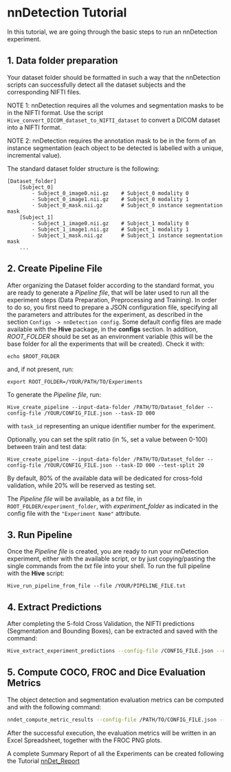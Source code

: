 # nnDetection Tutorial

In this tutorial, we are going through the basic steps to run an nnDetection experiment.

## 1. Data folder preparation
Your dataset folder should be formatted in such a way that the nnDetection scripts can successfully detect all the dataset subjects and the corresponding NIFTI files.

NOTE 1: nnDetection requires all the volumes and segmentation masks to be in the NIFTI format. Use the script `Hive_convert_DICOM_dataset_to_NIFTI_dataset` to convert a DICOM dataset into a NIFTI format.

NOTE 2: nnDetection requires the annotation mask to be in the form of an instance segmentation (each object to be detected is labelled with a unique, incremental value).

The standard dataset folder structure is the following:

    [Dataset_folder]
        [Subject_0]
            - Subject_0_image0.nii.gz    # Subject_0 modality 0
            - Subject_0_image1.nii.gz    # Subject_0 modality 1
            - Subject_0_mask.nii.gz      # Subject_0 instance segmentation mask
        [Subject_1]
            - Subject_1_image0.nii.gz    # Subject_1 modality 0
            - Subject_1_image1.nii.gz    # Subject_1 modality 1
            - Subject_1_mask.nii.gz      # Subject_1 instance segmentation mask
        ...

## 2. Create Pipeline File

After organizing the Dataset folder according to the standard format, you are ready to generate a *Pipeline file*, that
will be later used to run all the experiment steps (Data Preparation, Preprocessing and Training).
In order to do so, you first need to prepare a JSON configuration file, specifying all the parameters and attributes for
the experiment, as described in the section `Configs -> nnDetection config`. Some default config files are made
available with the **Hive** package, in the **configs** section.
In addition, *ROOT_FOLDER* should be set as an environment variable (this will be the base folder for all the
experiments that will be created). Check it with:
```
echo $ROOT_FOLDER
```
and, if not present, run:
```
export ROOT_FOLDER=/YOUR/PATH/TO/Experiments
```
To generate the *Pipeline file*, run:
```
Hive_create_pipeline --input-data-folder /PATH/TO/Dataset_folder --config-file /YOUR/CONFIG_FILE.json --task-ID 000
```
with `task_id` representing an unique identifier number for the experiment. 

Optionally, you can set the split ratio (in %, set a value between 0-100) between train and test data:
```
Hive_create_pipeline --input-data-folder /PATH/TO/Dataset_folder --config-file /YOUR/CONFIG_FILE.json --task-ID 000 --test-split 20
```

By default, 80% of the available data will be dedicated for cross-fold validation, while 20% will be reserved as testing
set.

The *Pipeline file* will be available, as a *txt* file, in `ROOT_FOLDER/experiment_folder`, with *experiment_folder* as
indicated in the config file with the  `"Experiment Name"` attribute.

## 3. Run Pipeline
Once the *Pipeline file* is created, you are ready to run your nnDetection experiment, either with the available script, or by just copying/pasting the single commands from the *txt* file into your shell.
To run the full pipeline with the **Hive** script:
```
Hive_run_pipeline_from_file --file /YOUR/PIPELINE_FILE.txt
```

## 4. Extract Predictions
After completing the 5-fold Cross Validation, the NIFTI predictions (Segmentation and Bounding Boxes), can be extracted and saved with the command:
```bash
Hive_extract_experiment_predictions --config-file /CONFIG_FILE.json --output-experiment-folder /PATH/TO/OUTPUT/FOLDER
```

## 5. Compute COCO, FROC and Dice Evaluation Metrics
The object detection and segmentation evaluation metrics can be computed and with the following command:
```bash
nndet_compute_metric_results --config-file /PATH/TO/CONFIG_FILE.json --output-dir /OUTPUT/PATH
```
After the successful execution, the evaluation metrics will be written in an Excel Spreadsheet, together with the FROC PNG plots.

A complete Summary Report of all the Experiments can be created following the
Tutorial [nnDet_Report](nnDet_Report.ipynb)